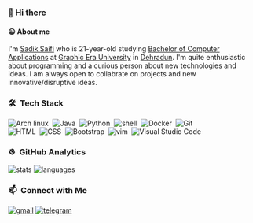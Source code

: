 ### 👋 Hi there 

#### 😀 About me
I'm [Sadik Saifi](https://github.com/sadikeey) who is 21-year-old studying [Bachelor of Computer Applications](https://www.shiksha.com/it-software/articles/all-you-need-to-know-about-bca-and-its-scope-blogId-13258) at [Graphic Era University](https://www.geu.ac.in/) in [Dehradun](https://en.wikipedia.org/wiki/Dehradun). I'm quite enthusiastic about programming and a curious person about new technologies and ideas. I am always open to collabrate on projects and new innovative/disruptive ideas.

### 🛠 &nbsp;Tech Stack
![Arch linux](https://img.shields.io/badge/-Arch_Linux-141a20?style=flat&logo=arch-linux)&nbsp;
![Java](https://img.shields.io/badge/-java-141a20?style=flat&logo=java&logoColor=FFA518)&nbsp;
![Python](https://img.shields.io/badge/-Python-141a20?style=flat&logo=python)&nbsp;
![shell](https://img.shields.io/badge/-Bash_Script-141a20?style=flat&logo=powershell)&nbsp;
![Docker](https://img.shields.io/badge/-Docker-141a20?style=flat&logo=docker)&nbsp;
![Git](https://img.shields.io/badge/-Git-141a20?style=flat&logo=git)&nbsp;\
![HTML](https://img.shields.io/badge/-HTML-141a20?style=flat&logo=HTML5)&nbsp;
![CSS](https://img.shields.io/badge/-CSS-141a20?style=flat&logo=CSS3&logoColor=1572B6)&nbsp;
![Bootstrap](https://img.shields.io/badge/-Bootstrap-141a20?style=flat&logo=bootstrap&logoColor=563D7C)&nbsp;
![vim](https://img.shields.io/badge/-Vim-141a20?style=flat&logo=vim)&nbsp;
![Visual Studio Code](https://img.shields.io/badge/-Visual%20Studio%20Code-141a20?style=flat&logo=visual-studio-code&logoColor=007ACC)&nbsp;

### ⚙️ &nbsp;GitHub Analytics
![stats](https://github-readme-stats.vercel.app/api?username=sadikeey&theme=gotham&show_icons=true&border_color=2e3440)
![languages](https://github-readme-stats.vercel.app/api/top-langs/?username=sadikeey&layout=compact&exclude_repo=sadikeey.github.io&theme=gotham&border_color=2e3440&card_width=250)


### 📫 &nbsp;Connect with Me
[![gmail](https://img.shields.io/badge/-gictorbit@gmail.com-D14836?style=flat&logo=Gmail&logoColor=white)](mailto:gictorbit@gmail.com)
[![telegram](https://img.shields.io/badge/-@VlC7OR-0e3e55?style=flat&logo=Telegram&logoColor=white)](https://t.me/VlC7OR)
